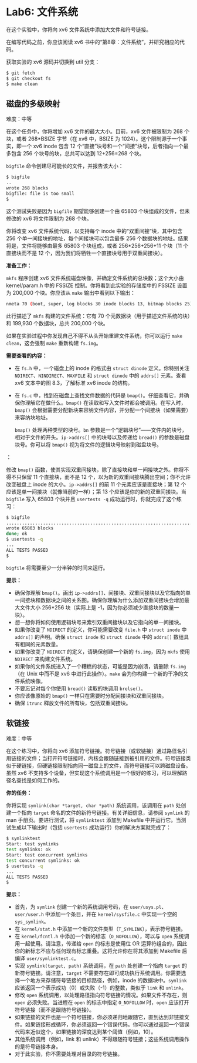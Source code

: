 # Lab6: 文件系统

在这个实验中，你将向 xv6 文件系统中添加大文件和符号链接。

在编写代码之前，你应该阅读 xv6 书中的“第8章：文件系统”，并研究相应的代码。

获取实验的 xv6 源码并切换到 util 分支：

```bash
$ git fetch
$ git checkout fs
$ make clean
```

## 磁盘的多级映射

难度：中等

在这个任务中，你将增加 xv6 文件的最大大小。目前，xv6 文件被限制为 268 个块，或者 268*BSIZE 字节（在 xv6 中，BSIZE 为 1024）。这个限制源于一个事实，即一个 xv6 inode 包含 12 个“直接”块号和一个“间接”块号，后者指向一个最多包含 256 个块号的块，总共可以达到 12+256=268 个块。

`bigfile` 命令创建尽可能长的文件，并报告该大小：

```bash
$ bigfile
..
wrote 268 blocks
bigfile: file is too small
$
```

这个测试失败是因为 `bigfile` 期望能够创建一个由 65803 个块组成的文件，但未修改的 xv6 将文件限制为 268 个块。

你将改变 xv6 文件系统代码，以支持每个 inode 中的“双重间接”块，其中包含 256 个单一间接块的地址，每个间接块可以包含最多 256 个数据块的地址。结果将是，文件将能够由最多 65803 个块组成，或者 256*256+256+11 个块（11 个直接块而不是 12 个，因为我们将牺牲一个直接块号用于双重间接块）。

**准备工作：**

`mkfs` 程序创建 xv6 文件系统磁盘映像，并确定文件系统的总块数；这个大小由 kernel/param.h 中的 FSSIZE 控制。你将看到此实验的存储库中的 FSSIZE 设置为 200,000 个块。你应该从 `make` 输出中看到以下输出：

```bash
nmeta 70 (boot, super, log blocks 30 inode blocks 13, bitmap blocks 25) blocks 199930 total 200000
```

此行描述了 `mkfs` 构建的文件系统：它有 70 个元数据块（用于描述文件系统的块）和 199,930 个数据块，总共 200,000 个块。

如果在实验过程中你发现自己不得不从头开始重建文件系统，你可以运行 `make clean`，这会强制 `make` 重新构建 `fs.img`。

**需要查看的内容：**

- 在 `fs.h` 中，一个磁盘上的 inode 的格式由 `struct dinode` 定义。你特别关注 `NDIRECT`、`NINDIRECT`、`MAXFILE` 和 `struct dinode` 中的 `addrs[]` 元素。查看 xv6 文本中的图 8.3，了解标准 xv6 inode 的结构。

- 在 `fs.c` 中，找到在磁盘上查找文件数据的代码是 `bmap()`。仔细查看它，并确保你理解它在做什么。`bmap()` 在读取和写入文件时都会被调用。在写入时，`bmap()` 会根据需要分配新块来容纳文件内容，并分配一个间接块（如果需要）来容纳块地址。

  `bmap()` 处理两种类型的块号。`bn` 参数是一个“逻辑块号”——文件内的块号，相对于文件的开头。`ip->addrs[]` 中的块号以及传递给 `bread()` 的参数是磁盘块号。你可以将 `bmap()` 视为将文件的逻辑块号映射到磁盘块号。

：

修改 `bmap()` 函数，使其实现双重间接块，除了直接块和单一间接块之外。你将不得不只保留 11 个直接块，而不是 12 个，以为新的双重间接块腾出空间；你不允许改变磁盘上 inode 的大小。`ip->addrs[]` 的前 11 个元素应该是直接块；第 12 个应该是单一间接块（就像当前的一样）；第 13 个应该是你的新的双重间接块。当 `bigfile` 写入 65803 个块并且 `usertests -q` 成功运行时，你就完成了这个练习：

```bash
$ bigfile
..................................................................................................................................................................................................................................................................................................................................................................................................................................................................................................................................................................................................................................................................................
wrote 65803 blocks
done; ok
$ usertests -q
...
ALL TESTS PASSED
$
```

`bigfile` 将需要至少一分半钟的时间来运行。

**提示：**

- 确保你理解 `bmap()`。画出 `ip->addrs[]`、间接块、双重间接块以及它指向的单一间接块和数据块之间的关系图。确保你理解为什么添加双重间接块会增加最大文件大小 256*256 块（实际上是 -1，因为你必须减少直接块的数量一块）。
- 想一想你将如何使用逻辑块号来索引双重间接块以及它指向的单一间接块。
- 如果你改变了 `NDIRECT` 的定义，你可能需要改变 `file.h` 中 `struct inode` 中 `addrs[]` 的声明。确保 `struct inode` 和 `struct dinode` 中的 `addrs[]` 数组具有相同的元素数量。
- 如果你改变了 `NDIRECT` 的定义，请确保创建一个新的 `fs.img`，因为 `mkfs` 使用 `NDIRECT` 来构建文件系统。
- 如果你的文件系统进入了一个糟糕的状态，可能是因为崩溃，请删除 `fs.img`（在 Unix 中而不是 xv6 中进行此操作）。`make` 会为你构建一个新的干净的文件系统映像。
- 不要忘记对每个你使用 `bread()` 读取的块调用 `brelse()`。
- 你应该像原始的 `bmap()` 一样只在需要时分配间接块和双重间接块。
- 确保 `itrunc` 释放文件的所有块，包括双重间接块。

## 软链接

难度：中等

在这个练习中，你将向 xv6 添加符号链接。符号链接（或软链接）通过路径名引用链接的文件；当打开符号链接时，内核会跟随链接到被引用的文件。符号链接类似于硬链接，但硬链接限制指向同一磁盘上的文件，而符号链接可以跨磁盘设备。虽然 xv6 不支持多个设备，但实现这个系统调用是一个很好的练习，可以理解路径名查找是如何工作的。

**你的任务：**

你将实现 `symlink(char *target, char *path)` 系统调用，该调用在 `path` 处创建一个指向 `target` 命名的文件的新符号链接。有关详细信息，请参阅 `symlink` 的 man 手册页。要进行测试，将 `symlinktest` 添加到 Makefile 中并运行它。当测试生成以下输出时（包括 `usertests` 成功运行）你的解决方案就完成了：

```bash
$ symlinktest
Start: test symlinks
test symlinks: ok
Start: test concurrent symlinks
test concurrent symlinks: ok
$ usertests -q
...
ALL TESTS PASSED
$
```

**提示：**

- 首先，为 `symlink` 创建一个新的系统调用号码，在 `user/usys.pl`、`user/user.h` 中添加一个条目，并在 `kernel/sysfile.c` 中实现一个空的 `sys_symlink`。
- 在 `kernel/stat.h` 中添加一个新的文件类型（`T_SYMLINK`），表示符号链接。
- 在 `kernel/fcntl.h` 中添加一个新的标志（`O_NOFOLLOW`），可以与 `open` 系统调用一起使用。请注意，传递给 `open` 的标志是使用位 OR 运算符组合的，因此你的新标志不应与任何现有标志重叠。这将允许你在将其添加到 Makefile 后编译 `user/symlinktest.c`。
- 实现 `symlink(target, path)` 系统调用，在 `path` 处创建一个指向 `target` 的新符号链接。请注意，`target` 不需要存在即可成功执行系统调用。你需要选择一个地方来存储符号链接的目标路径，例如，inode 的数据块中。`symlink` 应该返回一个表示成功（0）或失败（-1）的整数，类似于 `link` 和 `unlink`。
- 修改 `open` 系统调用，以处理路径指向符号链接的情况。如果文件不存在，则 `open` 必须失败。当进程在 `open` 的标志中指定 `O_NOFOLLOW` 时，`open` 应该打开符号链接（而不是跟随符号链接）。
- 如果链接的文件也是一个符号链接，你必须递归地跟随它，直到达到非链接文件。如果链接形成循环，你必须返回一个错误代码。你可以通过返回一个错误代码来近似这个，如果链接的深度达到某个阈值（例如，10）。
- 其他系统调用（例如，link 和 unlink）不得跟随符号链接；这些系统调用操作的是符号链接本身。
- 对于此实验，你不需要处理对目录的符号链接。
